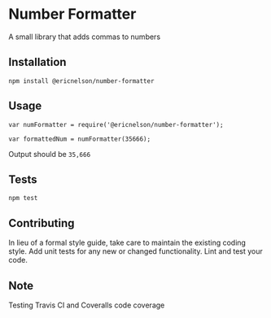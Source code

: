 Number Formatter
=========

A small library that adds commas to numbers  

## Installation

  `npm install @ericnelson/number-formatter`

## Usage

    var numFormatter = require('@ericnelson/number-formatter');

    var formattedNum = numFormatter(35666);
  
  
  Output should be `35,666`


## Tests

  `npm test`

## Contributing

In lieu of a formal style guide, take care to maintain the existing coding style. Add unit tests for any new or changed functionality. Lint and test your code.

## Note
Testing Travis CI and Coveralls code coverage
